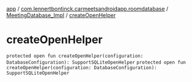[app](../../index.md) / [com.lennertbontinck.carmeetsandroidapp.roomdatabase](../index.md) / [MeetingDatabase_Impl](index.md) / [createOpenHelper](./create-open-helper.md)

# createOpenHelper

`protected open fun createOpenHelper(configuration: DatabaseConfiguration): SupportSQLiteOpenHelper`
`protected open fun createOpenHelper(configuration: DatabaseConfiguration): SupportSQLiteOpenHelper`
